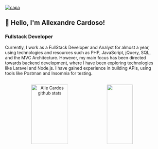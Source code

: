 [![capa](https://cdn.discordapp.com/attachments/1172668039829913671/1172669031988351089/banner-main.png?ex=65612824&is=654eb324&hm=c2158b1efc02fbfd7d93ca8ed9cea1c1a30253361df24b9a12cf2274a45df131&)](https://github.com/allexandrecardos?tab=repositories)

## 👾 Hello, I'm Allexandre Cardoso!

### Fullstack Developer

<div>
Currently, I work as a FullStack Developer and Analyst for almost a year, using technologies and resources such as PHP, JavaScript, jQuery, SQL, and the MVC Architecture. However, my main focus has been directed towards backend development, where I have been exploring technologies like Laravel and Node.js. I have gained experience in building APIs, using tools like Postman and Insomnia for testing.
</div>

##

<div align="center">  
  <img width="49%" height="195px" src="https://github-readme-stats.vercel.app/api?username=allexandrecardos&show_icons=true&count_private=true&hide_border=true&title_color=9370DB&icon_color=9370DB&text_color=c9d1d9&bg_color=0d1117" alt="Alle Cardos github stats" /> 
  <img width="41%" height="195px" src="https://github-readme-stats.vercel.app/api/top-langs/?username=allexandrecardos&layout=compact&hide_border=true&title_color=9370DB&text_color=c9d1d9&bg_color=0d1117" />
</div>

##
